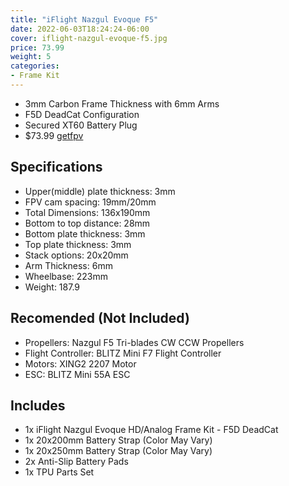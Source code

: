```yaml
---
title: "iFlight Nazgul Evoque F5"
date: 2022-06-03T18:24:24-06:00
cover: iflight-nazgul-evoque-f5.jpg
price: 73.99
weight: 5
categories:
- Frame Kit
---
```


- 3mm Carbon Frame Thickness with 6mm Arms
- F5D DeadCat Configuration
- Secured XT60 Battery Plug
- $73.99 [getfpv](https://www.getfpv.com/drone-brands/iflight/iflight-nazgul-evoque-f5-hd-analog-frame-kit-f5d-deadcat.html)

## Specifications

- Upper(middle) plate thickness: 3mm
- FPV cam spacing: 19mm/20mm
- Total Dimensions: 136x190mm
- Bottom to top distance: 28mm
- Bottom plate thickness: 3mm
- Top plate thickness: 3mm
- Stack options: 20x20mm
- Arm Thickness: 6mm
- Wheelbase: 223mm
- Weight: 187.9

## Recomended (Not Included)

- Propellers: Nazgul F5 Tri-blades CW CCW Propellers
- Flight Controller: BLITZ Mini F7 Flight Controller
- Motors: XING2 2207 Motor
- ESC: BLITZ Mini 55A ESC

## Includes

- 1x iFlight Nazgul Evoque HD/Analog Frame Kit - F5D DeadCat
- 1x 20x200mm Battery Strap (Color May Vary)
- 1x 20x250mm Battery Strap (Color May Vary)
- 2x Anti-Slip Battery Pads
- 1x TPU Parts Set

